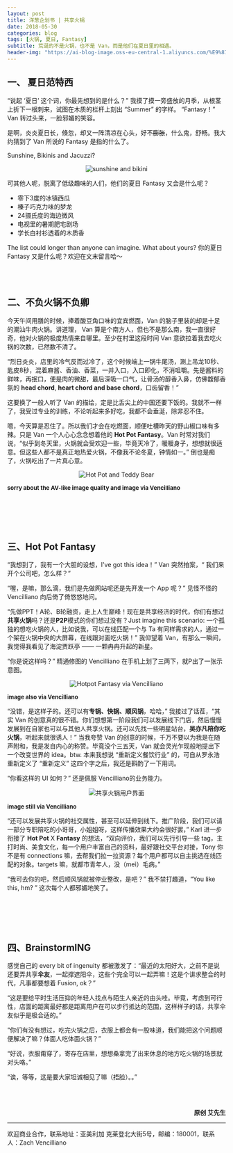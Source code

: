 ```yaml
---
layout: post
title: 洋葱企划书 | 共享火锅
date: 2018-05-30
categories: blog
tags: [火锅, 夏日, Fantasy]
subtitle: 荒诞的不是火锅，也不是 Van，而是他们在夏日里的相遇。
header-img: "https://ai-blog-image.oss-eu-central-1.aliyuncs.com/%E9%87%8D%E5%BA%86%E7%89%9B%E6%B2%B9%E7%81%AB%E9%94%85.jpg"
---
```


## 一、 夏日范特西
“说起 ‘夏日’ 这个词，你最先想到的是什么？” 我摸了摸一旁盛放的月季，从根茎上折下一根刺来，试图在木质的栏杆上刻出 “Summer” 的字样。
“Fantasy！” Van 转过头来，一脸邪媚的笑容。

是啊，炎炎夏日长，倏忽，却又一阵清凉在心头，好不~~膨胀~~，什么鬼，舒畅。我大约猜到了 Van 所说的 Fantasy 是指的什么了。

Sunshine, Bikinis and Jacuzzi?
<div align="center"><img src="https://ai-blog-image.oss-eu-central-1.aliyuncs.com/sunshine%20and%20bikini.jpg" alt="sunshine and bikini" /></div>

可其他人呢，脱离了低级趣味的人们，他们的夏日 Fantasy 又会是什么呢？

- 零下3度的冰镇西瓜
- 榛子巧克力味的梦龙
- 24摄氏度的海边微风
- 电视里的暑期肥宅剧场
- 学长白衬衫透着的木质香

The list could longer than anyone can imagine. What about yours? 你的夏日 Fantasy 又是什么呢？欢迎在文末留言哈～
<br><br><br><br>

## 二、不负火锅不负卿
今天午间用膳的时候，捧着酸豆角口味的宜宾燃面，Van 的脑子里装的却是十足的潮汕牛肉火锅。讲道理， Van 算是个南方人，但也不是那么南，我一直很好奇，他对火锅的极度热情来自哪里。至少在村里这段时间 Van 意欲拉着我去吃火锅的次数，已然数不清了。

“烈日炎炎，店里的冷气反而过冷了，这个时候端上一锅牛尾汤，涮上吊龙10秒、匙皮8秒，混着麻酱、香油、香菜，一并入口，入口即化，不消咀嚼。先是酱料的鲜味，再抿口，便是肉的微甜，最后深吸一口气，让骨汤的醇香入鼻，仿佛馥郁香氛的 **head chord**, **heart chord and base chord**，口齿留香！”

这要换了一般人听了 Van 的描绘，定是比舌尖上的中国还要下饭的。我就不一样了，我受过专业的训练，不论听起来多好吃，我都不会垂涎，除非忍不住。

嗯，今天算是忍住了。所以我们才会在吃燃面，顺便吐槽昨天的野山椒口味有多辣。只是 Van 一个人心心念念想着他的 **Hot Pot Fantasy**。Van 时常对我们说，“似乎到冬天里，火锅就会受欢迎一些，毕竟天冷了，暖暖身子，想想就很适意。但这些人都不是真正地热爱火锅，不像我不论冬夏，钟情如一。” 倒也是痴了，火锅吃出了一片真心意。

<div align="center"><img src="https://ai-blog-image.oss-eu-central-1.aliyuncs.com/Hot%20Pot%20and%20Teddy%20Bear.png" alt="Hot Pot and Teddy Bear" /></div>

<font size="2"><b>sorry about the AV-like image quality and image via Vencilliano</b></font>

<br><br><br><br>

## 三、Hot Pot Fantasy
“我想到了，我有一个大胆的设想，I've got this idea！” Van 突然拍案，“ 我们来开个公司吧，怎么样？”

“喔，是嘛，那么滴，我们是先做网站呢还是先开发一个 App 呢？” 见怪不怪的 Vencilliano 向后倚了倚悠悠地问。

“先做PPT！A轮、B轮融资，走上人生巅峰！现在是共享经济的时代，你们有想过**共享火锅**吗？还是**P2P**模式的你们想过没有？Just imagine this scenario: 一个孤独的想吃火锅的人，比如说我，可以在线匹配一个与 Ta 有同样需求的人，通过一个架在火锅中央的大屏幕，在线跟对面吃火锅！” 我仰望着 Van，有那么一瞬间，我觉得我看见了海淀贾跃亭 —— 一颗冉冉升起的新星。

“你是说这样吗？” 精通修图的 Vencilliano 在手机上划了三两下，就P出了一张示意图。

<div align="center"><img src="https://ai-blog-image.oss-eu-central-1.aliyuncs.com/Hotpot%20Fantasy%20via%20Vencilliano.png" alt="Hotpot Fantasy via Vencilliano" /></div>

<font size="2"><b>image also via Vencilliano</b></font>

“没错，是这样子的。还可以有**专锅、快锅、顺风锅**，哈哈，” 我接过了话茬，“其实 Van 的创意真的很不错。你们想想第一阶段我们可以发展线下门店，然后慢慢发展到在自家也可以与其他人共享火锅。还可以先找一些明星站台，**吴亦凡陪你吃火锅**，听起来就很诱人！” 当我夸赞 Van 的创意的时候，千万不要以为我是在随声附和，我是发自内心的称赞。毕竟没个三五天，Van 就会灵光乍现般地提出下一个改变世界的 idea。btw. 本来我想说 “重新定义餐饮行业” 的，可自从罗永浩重新定义了 “重新定义” 这四个字之后，我还是斟酌了一下用词。

“你看这样的 UI 如何？” 还是佩服 Vencilliano的业务能力。

<div align="center"><img src="https://ai-blog-image.oss-eu-central-1.aliyuncs.com/%E5%85%B1%E4%BA%AB%E7%81%AB%E9%94%85%E7%94%A8%E6%88%B7%E7%95%8C%E9%9D%A2.PNG" alt="共享火锅用户界面" /></div>

<font size="2"><b>image still via Vencilliano</b></font>

“还可以发展共享火锅的社交属性，甚至可以延伸到线下。推广阶段，我们可以请一部分专职陪吃的小哥哥，小姐姐呀，这样传播效果大约会很好罢，” Karl 进一步衔接了 **Hot Pot** X **Fantasy** 的想法，“双向评价，我们可以先行引导一些 tag，主打时尚、美食文化，每一个用户丰富自己的资料，最好跟社交平台对接，Tony 你不是有 connections 嘛，去帮我们拉一拉资源？每个用户都可以自主挑选在线匹配的对象。targets 嘛，就都市青年人，没（meì）毛病。”

“我可去你的吧，然后顺风锅就被停业整改，是吧？” 我不禁打趣道，“You like this, hm? ” 这次每个人都邪媚地笑了。

<br><br><br><br>

## 四、BrainstormING
感觉自己的 every bit of ingenuity 都被激发了：“最近的太阳好大，之前不是说还要弄共享**伞友**，一起撑遮阳伞，这些个完全可以一起弄嘛！这是个讲求整合的时代，凡事都要想着 Fusion, ok？”

“这是要给平时生活压抑的年轻人找点与陌生人亲近的由头哇。毕竟，考虑到可行性，店面的距离最好都是距离用户在可以步行抵达的范围，这样样子的话，共享伞友似乎是极合适的。”

“你们有没有想过，吃完火锅之后，衣服上都会有一股味道，我们能把这个问题顺便解决了嘛？体面人吃体面火锅？”

“好说，衣服甭穿了，寄存在店里，想想桑拿完了出来休息的地方吃火锅的场景就对头咯。”

“诶，等等，这是要大家坦诚相见了嘛（捂脸）。。”


<br><br>
<div align="right"><b>原创 艾先生</b></div>

---
欢迎商业合作，联系地址：亚美利加 克莱登北大街5号，邮编：180001，联系人：Zach Vencilliano
